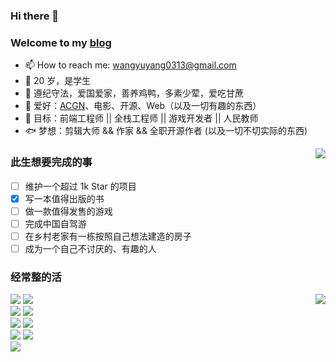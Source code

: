 ### Hi there 👋

### Welcome to my [blog](https://www.littlefish.life)

- 📫 How to reach me: wangyuyang0313@gmail.com 
- 👻 20 岁，是学生
- 🐣 遵纪守法，爱国爱家，善养鸡鸭，多素少荤，爱吃甘蔗
- 💖 爱好：[ACGN](https://baike.baidu.com/item/ACGN)、电影、开源、Web（以及一切有趣的东西）
- 🎉 目标：前端工程师 || 全栈工程师 || 游戏开发者 || 人民教师
- 🐟 梦想：剪辑大师 && 作家 && 全职开源作者 (以及一切不切实际的东西)

<img align="right" src="https://github-readme-stats.vercel.app/api?username=gitjohnnycake&show_icons=true&theme=material-palenight" />

### 此生想要完成的事
* [ ] 维护一个超过 1k Star 的项目
* [X] 写一本值得出版的书
* [ ] 做一款值得发售的游戏 
* [ ] 完成中国自驾游
* [ ] 在乡村老家有一栋按照自己想法建造的房子
* [ ] 成为一个自己不讨厌的、有趣的人

### 经常整的活

<img align="right" src="https://github-readme-stats.vercel.app/api/top-langs/?username=gitjohnnycake&layout=compact" />

![](https://img.shields.io/badge/Vue.js-blueviolet?style=for-the-badge&logo=Vue.js)
![](https://img.shields.io/badge/JavaScript-blue?style=for-the-badge&logo=JavaScript)</br>
![](https://img.shields.io/badge/Node.js-afb4db?style=for-the-badge&logo=node.js)
![](https://img.shields.io/badge/Golang-aa363d?style=for-the-badge&logo=Go)</br>
![](https://img.shields.io/badge/Steam-171a21?style=for-the-badge&logo=steam&logoColor=ffffff)
![](https://img.shields.io/badge/postman-472d56?style=for-the-badge&logo=Postman)</br>
![](https://img.shields.io/badge/react-aa2116?style=for-the-badge&logo=react)
![](https://img.shields.io/badge/linux-281f1d?style=for-the-badge&logo=linux)</br>
![](https://img.shields.io/badge/TypeScript-afb4db?style=for-the-badge&logo=TypeScript) 

